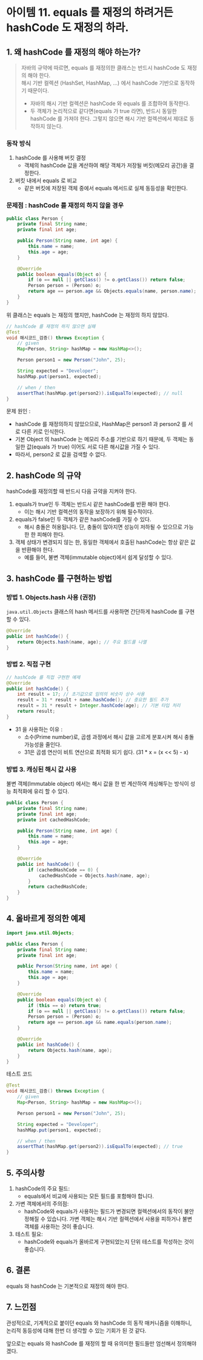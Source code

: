 # 아이템 11. equals 를 재정의 하려거든 hashCode 도 재정의 하라.

## 1. 왜 hashCode 를 재정의 해야 하는가?

> 자바의 규약에 따르면, equals 를 재정의한 클래스는 반드시 hashCode 도 재정의 해야 한다.  
> 해시 기반 컬렉션 (HashSet, HashMap, ...) 에서 hashCode 기반으로 동작하기 때문이다.
>   - 자바의 해시 기반 컬렉션은 hashCode 와 equals 를 조합하여 동작한다.
>   - 두 객체가 논리적으로 같다면(equals 가 true 라면), 반드시 동일한 hashCode 를 가져야 한다.
      그렇지 않으면 해시 기반 컬렉션에서 제대로 동작하지 않는다.

### 동작 방식

1. hashCode 를 사용해 버킷 결정
    - 객체의 hashCode 값을 계산하여 해당 객체가 저장될 버킷(메모리 공간)을 결정한다.
2. 버킷 내에서 equals 로 비교
    - 같은 버킷에 저장된 객체 중에서 equals 메서드로 실제 동등성을 확인한다.

### 문제점 : hashCode 를 재정의 하지 않을 경우

```Java
public class Person {
    private final String name;
    private final int age;

    public Person(String name, int age) {
        this.name = name;
        this.age = age;
    }

    @Override
    public boolean equals(Object o) {
        if (o == null || getClass() != o.getClass()) return false;
        Person person = (Person) o;
        return age == person.age && Objects.equals(name, person.name);
    }
}
```

위 클래스는 equals 는 재정의 했지만, hashCode 는 재정의 하지 않았다.

```java
// hashCode 를 재정의 하지 않으면 실패
@Test
void 해시코드_검증() throws Exception {
    // given
    Map<Person, String> hashMap = new HashMap<>();

    Person person1 = new Person("John", 25);

    String expected = "Developer";
    hashMap.put(person1, expected);

    // when / then
    assertThat(hashMap.get(person2)).isEqualTo(expected); // null
}
```

문제 원인 :

- hashCode 를 재정의하지 않았으므로, HashMap은 person1 과 person2 를 서로 다른 키로 인식한다.
- 기본 Object 의 hashCode 는 메모리 주소를 기반으로 하기 때문에, 두 객체는 동일한 값(equals 가 true) 이어도 서로 다른 해시값을 가질 수 있다.
- 따라서, person2 로 값을 검색할 수 없다.

## 2. hashCode 의 규약

hashCode를 재정의할 때 반드시 다음 규약을 지켜야 한다.

1. equals가 true인 두 객체는 반드시 같은 hashCode를 반환 해야 한다.
    - 이는 해시 기반 컬렉션의 동작을 보장하기 위해 필수적이다.
2. equals가 false인 두 객체가 같은 hashCode를 가질 수 있다.
    - 해시 충돌은 허용됩니다. 단, 충돌이 많아지면 성능이 저하될 수 있으므로 가능한 한 피해야 한다.
3. 객체 상태가 변경되지 않는 한, 동일한 객체에서 호출된 hashCode는 항상 같은 값을 반환해야 한다.
    - 예를 들어, 불변 객체(immutable object)에서 쉽게 달성할 수 있다.

## 3. hashCode 를 구현하는 방법

### 방법 1. Objects.hash 사용 (권장)

`java.util.Objects` 클래스의 hash 메서드를 사용하면 간단하게 hashCode 를 구현 할 수 있다.

```Java
@Override
public int hashCode() {
    return Objects.hash(name, age); // 주요 필드를 나열
}
```

### 방법 2. 직접 구현

```Java
// hashCode 를 직접 구현한 예제
@Override
public int hashCode() {
    int result = 17; // 초기값으로 임의의 비숫자 상수 사용
    result = 31 * result + name.hashCode(); // 중요한 필드 추가
    result = 31 * result + Integer.hashCode(age); // 기본 타입 처리
    return result;
}
```

- 31 을 사용하는 이유 :
    - 소수(Prime number)로, 곱셈 과정에서 해시 값을 고르게 분포시켜 해시 충돌 가능성을 줄인다.
    - 31은 곱셈 연산이 비트 연산으로 최적화 되기 쉽다. (31 * x = (x << 5) - x)

### 방법 3. 캐싱된 해시 값 사용

불변 객체(Immutable object) 에서는 해시 값을 한 번 계산하여 캐싱해두는 방식이 성능 최적화에 유리 할 수 있다.

```Java
public class Person {
    private final String name;
    private final int age;
    private int cachedHashCode;

    public Person(String name, int age) {
        this.name = name;
        this.age = age;
    }

    @Override
    public int hashCode() {
        if (cachedHashCode == 0) {
            cachedHashCode = Objects.hash(name, age);
        }
        return cachedHashCode;
    }
}
```

## 4. 올바르게 정의한 예제

```Java
import java.util.Objects;

public class Person {
    private final String name;
    private final int age;

    public Person(String name, int age) {
        this.name = name;
        this.age = age;
    }

    @Override
    public boolean equals(Object o) {
        if (this == o) return true;
        if (o == null || getClass() != o.getClass()) return false;
        Person person = (Person) o;
        return age == person.age && name.equals(person.name);
    }

    @Override
    public int hashCode() {
        return Objects.hash(name, age);
    }
}
```

테스트 코드

```java
@Test
void 해시코드_검증() throws Exception {
    // given
    Map<Person, String> hashMap = new HashMap<>();

    Person person1 = new Person("John", 25);

    String expected = "Developer";
    hashMap.put(person1, expected);

    // when / then
    assertThat(hashMap.get(person2)).isEqualTo(expected); // true
}
```

## 5. 주의사항

1. hashCode의 주요 필드:
    - equals에서 비교에 사용되는 모든 필드를 포함해야 합니다.
2. 가변 객체에서의 주의점:
    - hashCode와 equals가 사용하는 필드가 변경되면 컬렉션에서의 동작이 불안정해질 수 있습니다. 가변 객체는 해시 기반 컬렉션에서 사용을 피하거나 불변 객체를 사용하는 것이 좋습니다.
3. 테스트 필요:
    - hashCode와 equals가 올바르게 구현되었는지 단위 테스트를 작성하는 것이 좋습니다.

## 6. 결론

equals 와 hashCode 는 기본적으로 재정의 해야 한다.

## 7. 느낀점

관성적으로, 기계적으로 붙이던 equals 와 hashCode 의 동작 매커니즘을 이해하니,  
논리적 동등성에 대해 한번 더 생각할 수 있는 기회가 된 것 같다.

앞으로는 equals 와 hashCode 를 재정의 할 때 유의미한 필드들만 엄선해서 정의해야겠다.